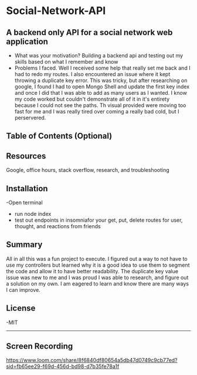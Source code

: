 # Social-Network-API
## A backend only API for a social network web application

- What was your motivation? Building a backend api and testing out my skills based on what I remember and know 
- Problems I faced. Well I received some help that really set me back and I had to redo my routes. I also encountered an issue where it kept throwing a duplicate key error. This was tricky, but after researching on google, I found I had to open Mongo Shell and update the first key index and once I did that I was able to add as many users as I wanted. I know my code worked but couldn't demonstrate all of it in it's entirety because I could not see the paths. Th visual provided were moving too fast for me and I was really tired over coming a really bad cold, but I perservered. 

## Table of Contents (Optional)

## Resources

Google, office hours, stack overflow, research, and troubleshooting 

## Installation

-Open terminal
- run node index
- test out endpoints in insomniafor your get, put, delete routes for user, thought, and reactions from friends

##  Summary

All in all this was a fun project to execute. I figured out a way to not have to use my controllers but learned why it is a good idea to use them to segment the code and allow it to have better readability. The duplicate key value issue was new to me and I was proud I was able to research, and figure out a solution on my own. I am eagered to learn and know there are many ways I can improve. 

## License

-MIT

---

## Screen Recording

https://www.loom.com/share/8f6840df80654a5db47d0749c9cb77ed?sid=fb65ee29-f69d-456d-bd98-d7b35fe78a1f 



